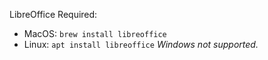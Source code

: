 LibreOffice Required:
- MacOS: `brew install libreoffice`
- Linux: `apt install libreoffice`
*Windows not supported.*
